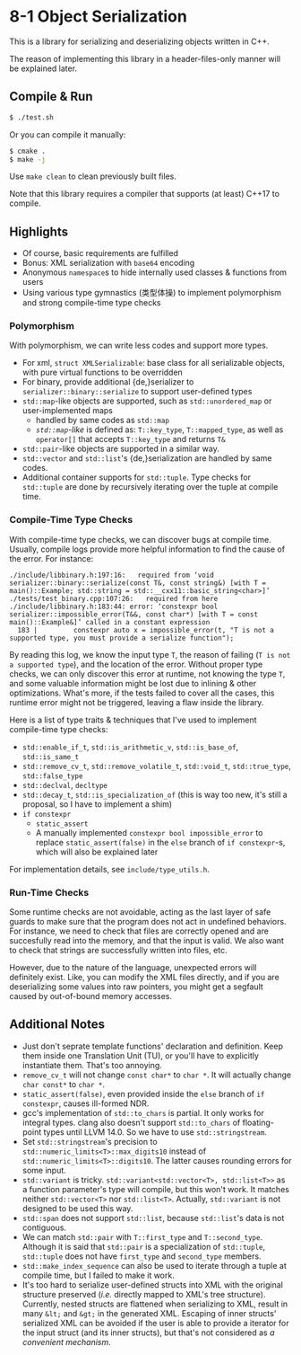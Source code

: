 # 8-1 Object Serialization

This is a library for serializing and deserializing objects written in C++.

The reason of implementing this library in a header-files-only manner will be explained later.


## Compile & Run

```bash
$ ./test.sh
```

Or you can compile it manually:

```bash
$ cmake .
$ make -j
```

Use `make clean` to clean previously built files.

Note that this library requires a compiler that supports (at least) C++17 to compile.


## Highlights

- Of course, basic requirements are fulfilled
- Bonus: XML serialization with `base64` encoding
- Anonymous `namespace`s to hide internally used classes & functions from users
- Using various type gymnastics (类型体操) to implement polymorphism and strong compile-time type checks


### Polymorphism

With polymorphism, we can write less codes and support more types.

- For xml, `struct XMLSerializable`: base class for all serializable objects, with pure virtual functions to be overridden
- For binary, provide additional {de,}serializer to `serializer::binary::serialize` to support user-defined types
- `std::map`-like objects are supported, such as `std::unordered_map` or user-implemented maps
  - handled by same codes as `std::map`
  - _`std::map`-like_ is defined as: `T::key_type`, `T::mapped_type`, as well as `operator[]` that accepts `T::key_type` and returns `T&`
- `std::pair`-like objects are supported in a similar way.
- `std::vector` and `std::list`'s {de,}serialization are handled by same codes.
- Additional container supports for `std::tuple`. Type checks for `std::tuple` are done by recursively iterating over the tuple at compile time.


### Compile-Time Type Checks

With compile-time type checks, we can discover bugs at compile time. Usually, compile logs provide more helpful information to find the cause of the error. For instance:

```
./include/libbinary.h:197:16:   required from ‘void serializer::binary::serialize(const T&, const string&) [with T = main()::Example; std::string = std::__cxx11::basic_string<char>]’
./tests/test_binary.cpp:107:26:   required from here
./include/libbinary.h:183:44: error: ‘constexpr bool serializer::impossible_error(T&&, const char*) [with T = const main()::Example&]’ called in a constant expression
  183 |         constexpr auto x = impossible_error(t, "T is not a supported type, you must provide a serialize function");
```

By reading this log, we know the input type `T`, the reason of failing (`T is not a supported type`), and the location of the error. Without proper type checks, we can only discover this error at runtime, not knowing the type `T`, and some valuable information might be lost due to inlining & other optimizations. What's more, if the tests failed to cover all the cases, this runtime error might not be triggered, leaving a flaw inside the library.

Here is a list of type traits & techniques that I've used to implement compile-time type checks:

- `std::enable_if_t`, `std::is_arithmetic_v`, `std::is_base_of`, `std::is_same_t`
- `std::remove_cv_t`, `std::remove_volatile_t`, `std::void_t`, `std::true_type`, `std::false_type`
- `std::declval`, `decltype`
- `std::decay_t`, `std::is_specialization_of` (this is way too new, it's still a proposal, so I have to implement a shim)
- `if constexpr`
  - `static_assert`
  - A manually implemented `constexpr bool impossible_error` to replace `static_assert(false)` in the `else` branch of `if constexpr`-s, which will also be explained later

For implementation details, see `include/type_utils.h`.


### Run-Time Checks

Some runtime checks are not avoidable, acting as the last layer of safe guards to make sure that the program does not act in undefined behaviors. For instance, we need to check that files are correctly opened and are succesfully read into the memory, and that the input is valid. We also want to check that strings are successfully written into files, etc.

However, due to the nature of the language, unexpected errors will definitely exist. Like, you can modify the XML files directly, and if you are deserializing some values into raw pointers, you might get a segfault caused by out-of-bound memory accesses.


## Additional Notes

- Just don't seprate template functions' declaration and definition. Keep them inside one Translation Unit (TU), or you'll have to explicitly instantiate them. That's too annoying.
- `remove_cv_t` will not change `const char*` to `char *`. It will actually change `char const*` to `char *`.
- `static_assert(false)`, even provided inside the `else` branch of `if constexpr`, causes ill-formed NDR.
- gcc's implementation of `std::to_chars` is partial. It only works for integral types. clang also doesn't support `std::to_chars` of floating-point types until LLVM 14.0. So we have to use `std::stringstream`.
- Set `std::stringstream`'s precision to `std::numeric_limits<T>::max_digits10` instead of `std::numeric_limits<T>::digits10`. The latter causes rounding errors for some input.
- `std::variant` is tricky. `std::variant<std::vector<T>, std::list<T>>` as a function parameter's type will compile, but this won't work. It matches neither `std::vector<T>` nor `std::list<T>`. Actually, `std::variant` is not designed to be used this way.
- `std::span` does not support `std::list`, because `std::list`'s data is not contiguous.
- We can match `std::pair` with `T::first_type` and `T::second_type`. Although it is said that `std::pair` is a specialization of `std::tuple`, `std::tuple` does not have `first_type` and `second_type` members.
- `std::make_index_sequence` can also be used to iterate through a tuple at compile time, but I failed to make it work.
- It's too hard to serialize user-defined structs into XML with the original structure preserved (_i.e._ directly mapped to XML's tree structure). Currently, nested structs are flattened when serializing to XML, result in many `&lt;` and `&gt;` in the generated XML. Escaping of inner structs' serialized XML can be avoided if the user is able to provide a iterator for the input struct (and its inner structs), but that's not considered as _a convenient mechanism_.
